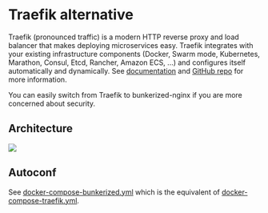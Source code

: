 # Traefik alternative

Traefik (pronounced traffic) is a modern HTTP reverse proxy and load balancer that makes deploying microservices easy. Traefik integrates with your existing infrastructure components (Docker, Swarm mode, Kubernetes, Marathon, Consul, Etcd, Rancher, Amazon ECS, ...) and configures itself automatically and dynamically. See [documentation](https://doc.traefik.io/traefik/) and [GitHub repo](https://github.com/traefik/traefik) for more information.

You can easily switch from Traefik to bunkerized-nginx if you are more concerned about security.

## Architecture

<img src="https://github.com/bunkerity/bunkerized-nginx/blob/dev/examples/traefik-alternative/architecture.png?raw=true" />

## Autoconf

See [docker-compose-bunkerized.yml](https://github.com/bunkerity/bunkerized-nginx/blob/master/examples/traefik-alternative/docker-compose-bunkerized.yml) which is the equivalent of [docker-compose-traefik.yml](https://github.com/bunkerity/bunkerized-nginx/blob/master/examples/traefik-alternative/docker-compose-traefik.yml).

